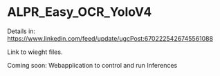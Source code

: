 # ALPR_Easy_OCR_YoloV4
Details in: https://www.linkedin.com/feed/update/ugcPost:6702225426745561088


Link to wieght files.

Coming soon: Webapplication to control and run Inferences

